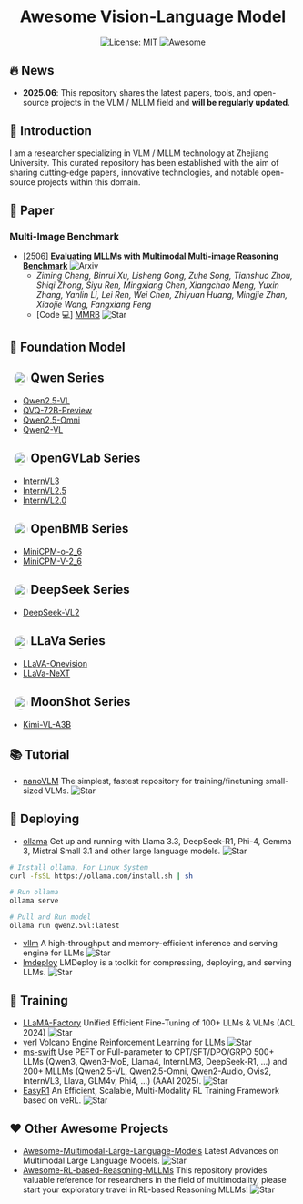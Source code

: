 <div align="center">

# Awesome Vision-Language Model

[![License: MIT](https://img.shields.io/badge/License-MIT-purple.svg)](LICENSE)
[![Awesome](https://awesome.re/badge.svg)](https://awesome.re)

</div>

## 🔥 News
- **2025.06**: This repository shares the latest papers, tools, and open-source projects in the VLM / MLLM field and **will be regularly updated**.

## 🌟 Introduction
I am a researcher specializing in VLM / MLLM technology at Zhejiang University. This curated repository has been established with the aim of sharing cutting-edge papers, innovative technologies, and notable open-source projects within this domain.

## 📝  Paper
### Multi-Image Benchmark
- [2506] **[Evaluating MLLMs with Multimodal Multi-image Reasoning Benchmark](http://www.arxiv.org/pdf/2506.04280)** ![Arxiv](https://img.shields.io/badge/Arxiv-Paper-red)
  - *Ziming Cheng, Binrui Xu, Lisheng Gong, Zuhe Song, Tianshuo Zhou, Shiqi Zhong, Siyu Ren, Mingxiang Chen, Xiangchao Meng, Yuxin Zhang, Yanlin Li, Lei Ren, Wei Chen, Zhiyuan Huang, Mingjie Zhan, Xiaojie Wang, Fangxiang Feng*
  - [Code 💻] [MMRB](https://github.com/LesterGong/MMRB) ![Star](https://img.shields.io/github/stars/LesterGong/MMRB.svg?style=social&label=Star)


## 🌋 Foundation Model
## <img src="https://cdn-avatars.huggingface.co/v1/production/uploads/620760a26e3b7210c2ff1943/-s1gyJfvbE1RgO5iBeNOi.png"  alt="qwen" style="width: 24px; height: 24px; border-radius: 50%; vertical-align: middle; margin-left: 8px;"> Qwen Series
- [Qwen2.5-VL](https://huggingface.co/collections/Qwen/qwen25-vl-6795ffac22b334a837c0f9a5)
- [QVQ-72B-Preview](https://huggingface.co/Qwen/QVQ-72B-Preview)
- [Qwen2.5-Omni](https://huggingface.co/collections/Qwen/qwen25-omni-67de1e5f0f9464dc6314b36e)
- [Qwen2-VL](https://huggingface.co/collections/Qwen/qwen2-vl-66cee7455501d7126940800d)

## <img src="https://cdn-avatars.huggingface.co/v1/production/uploads/64006c09330a45b03605bba3/FvdxiTkTqH8rKDOzGZGUE.jpeg"  alt="opengvlab" style="width: 24px; height: 24px; border-radius: 50%; vertical-align: middle; margin-left: 8px;"> OpenGVLab Series
- [InternVL3](https://huggingface.co/collections/OpenGVLab/internvl3-67f7f690be79c2fe9d74fe9d)
- [InternVL2.5](https://huggingface.co/collections/OpenGVLab/internvl25-673e1019b66e2218f68d7c1c)
- [InternVL2.0](https://huggingface.co/collections/OpenGVLab/internvl20-667d3961ab5eb12c7ed1463e)

## <img src="https://cdn-avatars.huggingface.co/v1/production/uploads/1670387859384-633fe7784b362488336bbfad.png"  alt="openbmb" style="width: 24px; height: 24px; border-radius: 50%; vertical-align: middle; margin-left: 8px;"> OpenBMB Series
- [MiniCPM-o-2_6](https://huggingface.co/openbmb/MiniCPM-o-2_6)
- [MiniCPM-V-2_6](https://huggingface.co/openbmb/MiniCPM-V-2_6)

## <img src="https://cdn-avatars.huggingface.co/v1/production/uploads/6538815d1bdb3c40db94fbfa/xMBly9PUMphrFVMxLX4kq.png"  alt="deepseek" style="width: 24px; height: 24px; border-radius: 50%; vertical-align: middle; margin-left: 8px;"> DeepSeek Series
- [DeepSeek-VL2](https://huggingface.co/collections/deepseek-ai/deepseek-vl2-675c22accc456d3beb4613ab)

## <img src="https://cdn-avatars.huggingface.co/v1/production/uploads/5f1158120c833276f61f1a84/HYIF0By10WazlTdVv3xp0.jpeg"  alt="llava" style="width: 24px; height: 24px; border-radius: 50%; vertical-align: middle; margin-left: 8px;"> LLaVa Series
- [LLaVA-Onevision](https://huggingface.co/collections/llava-hf/llava-onevision-66bb1e9ce8856e210a7ed1fe)
- [LLaVa-NeXT](https://huggingface.co/collections/llava-hf/llava-next-65f75c4afac77fd37dbbe6cf)

## <img src="https://cdn-avatars.huggingface.co/v1/production/uploads/641c1e77c3983aa9490f8121/X1yT2rsaIbR9cdYGEVu0X.jpeg"  alt="moonshot" style="width: 24px; height: 24px; border-radius: 50%; vertical-align: middle; margin-left: 8px;"> MoonShot Series
- [Kimi-VL-A3B](https://huggingface.co/collections/moonshotai/kimi-vl-a3b-67f67b6ac91d3b03d382dd85)

## 📚 Tutorial
- [nanoVLM](https://github.com/huggingface/nanoVLM) The simplest, fastest repository for training/finetuning small-sized VLMs. ![Star](https://img.shields.io/github/stars/huggingface/nanoVLM.svg?style=social&label=Star)

## 🔨 Deploying
- [ollama](https://github.com/ollama/ollama) Get up and running with Llama 3.3, DeepSeek-R1, Phi-4, Gemma 3, Mistral Small 3.1 and other large language models. ![Star](https://img.shields.io/github/stars/ollama/ollama.svg?style=social&label=Star)
```bash
# Install ollama, For Linux System
curl -fsSL https://ollama.com/install.sh | sh

# Run ollama
ollama serve

# Pull and Run model
ollama run qwen2.5vl:latest
```
- [vllm](https://github.com/vllm-project/vllm) A high-throughput and memory-efficient inference and serving engine for LLMs ![Star](https://img.shields.io/github/stars/vllm-project/vllm.svg?style=social&label=Star)
- [lmdeploy](https://github.com/InternLM/lmdeploy) LMDeploy is a toolkit for compressing, deploying, and serving LLMs. ![Star](https://img.shields.io/github/stars/InternLM/lmdeploy.svg?style=social&label=Star)

## 🐳 Training
- [LLaMA-Factory](https://github.com/hiyouga/LLaMA-Factory) Unified Efficient Fine-Tuning of 100+ LLMs & VLMs (ACL 2024) ![Star](https://img.shields.io/github/stars/hiyouga/LLaMA-Factory.svg?style=social&label=Star)
- [verl](https://github.com/volcengine/verl) Volcano Engine Reinforcement Learning for LLMs ![Star](https://img.shields.io/github/stars/volcengine/verl.svg?style=social&label=Star)
- [ms-swift](https://github.com/modelscope/ms-swift) Use PEFT or Full-parameter to CPT/SFT/DPO/GRPO 500+ LLMs (Qwen3, Qwen3-MoE, Llama4, InternLM3, DeepSeek-R1, ...) and 200+ MLLMs (Qwen2.5-VL, Qwen2.5-Omni, Qwen2-Audio, Ovis2, InternVL3, Llava, GLM4v, Phi4, ...) (AAAI 2025). ![Star](https://img.shields.io/github/stars/modelscope/ms-swift.svg?style=social&label=Star)
- [EasyR1](https://github.com/hiyouga/EasyR1) An Efficient, Scalable, Multi-Modality RL Training Framework based on veRL. ![Star](https://img.shields.io/github/stars/hiyouga/EasyR1.svg?style=social&label=Star)


## ❤️ Other Awesome Projects
- [Awesome-Multimodal-Large-Language-Models](https://github.com/BradyFU/Awesome-Multimodal-Large-Language-Models) Latest Advances on Multimodal Large Language Models. ![Star](https://img.shields.io/github/stars/BradyFU/Awesome-Multimodal-Large-Language-Models.svg?style=social&label=Star)
- [Awesome-RL-based-Reasoning-MLLMs](https://github.com/Sun-Haoyuan23/Awesome-RL-based-Reasoning-MLLMs) This repository provides valuable reference for researchers in the field of multimodality, please start your exploratory travel in RL-based Reasoning MLLMs! ![Star](https://img.shields.io/github/stars/Sun-Haoyuan23/Awesome-RL-based-Reasoning-MLLMs.svg?style=social&label=Star)
